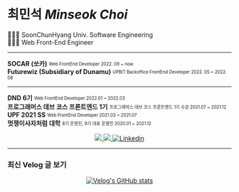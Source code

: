 # 최민석 *Minseok Choi*

👩🏻‍🎓 SoonChunHyang Univ. Software Engineering  
👩🏻‍💻 Web Front-End Engineer  

---

  **SOCAR (쏘카)** <sub><sup>Web FrontEnd Developer 2022. 09 ~ now </sub></sup>  
  **Futurewiz (Subsidiary of Dunamu)** <sub><sup>UPBIT Backoffice FrontEnd Developer 2022. 05 ~ 2022. 08 </sub></sup>  
___
  
  **DND 6기** <sub><sup>Web FrontEnd Developer 2022.01 ~ 2022.03 </sub></sup>  
  **프로그래머스 데브 코스 프론트엔드 1기** <sub><sup>프로그래머스 데브 코스 프론트엔드 1기 수강 2021.07 ~ 2021.12 </sub></sup>  
  **UPF 2021 SS** <sub><sup>Web FrontEnd Developer 2021.03 ~ 2021.07 </sub></sup>  
  **멋쟁이사자처럼 대학** <sub><sup>8기 운영진, 9기 대표 운영진 2020.01 ~ 2021.12 </sub></sup>  


<div align='center'>
	<a href="https://velog.io/@minsgy" target="_blank">
		<img src="https://img.shields.io/badge/Velog-20c997?style=flat-square&logo=Vimeo&logoColor=white"/>
	</a>
	<a href="https://minsgy.notion.site/Frontend-Developer-Minsgy-76b34b49d6fa44628af8c829ca74f21d" target="_blank">
		<img src="https://img.shields.io/badge/Portfolio-EA7100?style=flat-square&logo=Devpost&logoColor=white"/>
	</a> 
	<a href="https://www.linkedin.com/in/minsgy">
		<img alt="Linkedin" src="https://img.shields.io/badge/-Linkedin-blue?style=flat-square&logo=LinkedIn">
	</a>
</div>

---

<h3>최신 Velog 글 보기</h3>

<div align="center">
  
[![Velog's GitHub stats](https://velog-readme-stats.vercel.app/api?name=minsgy)](https://velog.io/@minsgy)

</div>
